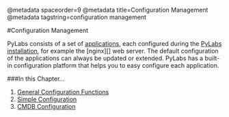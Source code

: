 @metadata spaceorder=9
@metadata title=Configuration Management
@metadata tagstring=configuration management

[components]: /pylabsdoc/#/Components/Home
[install]: /pylabsdoc/#/Installation/Home
[general]: /pylabsdoc/#/ConfigurationManagement/GeneralConfigFunctions
[simple]: /pylabsdoc/#/ConfigurationManagement/SimpleConfig
[cmdb]: /pylabsdoc/#/ConfigurationManagement/CMDBConfig


#Configuration Management

PyLabs consists of a set of [applications][components], each configured during the [PyLabs installation][install], for example the [nginx][] web server.
The default configuration of the applications can always be updated or extended. PyLabs has a built-in configuration platform that helps you to easy configure each application.


###In this Chapter...

1. [General Configuration Functions][general]
2. [Simple Configuration][simple]
3. [CMDB Configuration][cmdb]
